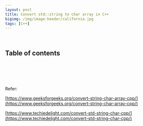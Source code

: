 ```yaml
---
layout: post
title: Convert std::string to char array in C++
bigimg: /img/image-header/california.jpg
tags: [C++]
---
```



<br>

## Table of contents





<br>

## 



<br>


Refer:

[https://www.geeksforgeeks.org/convert-string-char-array-cpp/](https://www.geeksforgeeks.org/convert-string-char-array-cpp/)

[https://www.techiedelight.com/convert-std-string-char-cpp/](https://www.techiedelight.com/convert-std-string-char-cpp/)

